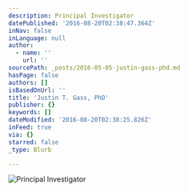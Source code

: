 ```yaml
---
description: Principal Investigator
datePublished: '2016-08-20T02:38:47.364Z'
inNav: false
inLanguage: null
author:
  - name: ''
    url: ''
sourcePath: _posts/2016-05-05-justin-gass-phd.md
hasPage: false
authors: []
isBasedOnUrl: ''
title: 'Justin T. Gass, PhD'
publisher: {}
keywords: []
dateModified: '2016-08-20T02:38:25.826Z'
inFeed: true
via: {}
starred: false
_type: Blurb

---
```

![Principal Investigator](https://the-grid-user-content.s3-us-west-2.amazonaws.com/9f162c02-1175-4dfa-b2e8-31dd1373f5cd.jpg)